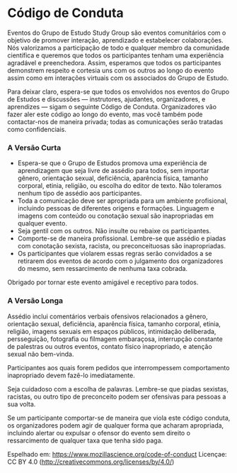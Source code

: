# Código de Conduta

Eventos do Grupo de Estudo Study Group são eventos comunitários com o objetivo de promover interação, aprendizado e estabelecer colaborações. Nós valorizamos a participação de todo e qualquer membro da comunidade científica e queremos que todos os participantes tenham uma experiência agradável e preenchedora. Assim, esperamos que todos os participantes demonstrem respeito e cortesia uns com os outros ao longo do evento assim como em interações virtuais com os associados do Grupo de Estudo.

Para deixar claro, espera-se que todos os envolvidos nos eventos do Grupo de Estudos e discussões — instrutores, ajudantes, organizadores, e aprendizes — sigam o seguinte Código de Conduta. Organizadores vão fazer aler este código ao longo do evento, mas você também pode contactar-nos de maneira privada; todas as comunicações serão tratadas como confidenciais.

### A Versão Curta

 - Espera-se que o Grupo de Estudos promova uma experiência de aprendizagem que seja livre de assédio para todos, sem importar gênero, orientação sexual, deficiência, aparência física, tamanho corporal, etinia, religião, ou escolha do editor de texto. Não toleramos nenhum tipo de assédio aos participantes.
 - Toda a comunicação deve ser apropriada para um ambiente profisional, incluindo pessoas de diferentes origens e formações. Linguagem e imagens com conteúdo ou conotação sexual são inapropriadas em qualquer evento.
 - Seja gentil com os outros. Não insulte ou rebaixe os participantes.
 - Comporte-se de maneira profissional. Lembre-se que assédio e piadas com conotação sexista, racista, ou preconceituosas são inapropriadas.
 - Os participantes que violarem essas regras serão convidados a se retirarem dos eventos de acordo com o julgamento dos organizadores do mesmo, sem ressarcimento de nenhuma taxa cobrada.

Obrigado por tornar este evento amigável e receptivo para todos.

### A Versão Longa

Assédio inclui comentários verbais ofensivos relacionados a gênero,  orientação sexual, deficiência, aparência física, tamanho corporal, etinia, religião, imagens sexuais em espaços públicos, intimidação deliberada, persseguição, fotografia ou filmagem embaraçosa, interrupção constante de palestras ou outros eventos, contato físico inapropriado, e atenção sexual não bem-vinda.

Participantes aos quais forem pedidos que interrompessem comportamento inapropriado devem fazê-lo imediatamente.

Seja cuidadoso com a escolha de palavras. Lembre-se que piadas sexistas, racistas, ou outro tipo de preconceito podem ser ofensivas para pessoas a sua volta.

Se um participante comportar-se de maneira que viola este código conduta, os organizadores podem agir de qualquer forma que acharam apropriada, incluindo alertar ou expulsar o ofensor do evento sem direito o ressarcimento de qualquer taxa que tenha sido paga.

Espelhado em: https://www.mozillascience.org/code-of-conduct
Licençae: CC BY 4.0 (http://creativecommons.org/licenses/by/4.0/)
